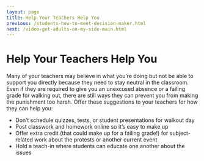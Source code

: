```yaml
---
layout: page
title: Help Your Teachers Help You
previous: /students-how-to-meet-decision-maker.html
next: /video-get-adults-on-my-side-main.html
---
```


Help Your Teachers Help You
=================

Many of your teachers may believe in what you’re doing but not be able to support you directly because they need to stay neutral in the classroom.  Even if they are required to give you an unexcused absence or a failing grade for walking out, there are still ways they can prevent you from making the punishment too harsh.  Offer these suggestions to your teachers for how they can help you:
* Don’t schedule quizzes, tests, or student presentations for walkout day
* Post classwork and homework online so it’s easy to make up
* Offer extra credit (that could make up for a failing grade!) for subject-related work about the protests or another current event
* Hold a teach-in where students can educate one another about the issues
